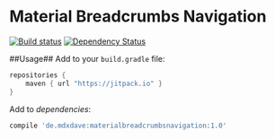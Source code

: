 # Material Breadcrumbs Navigation

[![Build status][travis-image]][travis-url] [![Dependency Status][dependency-image]][dependency-url]

##Usage##
Add to your ``build.gradle`` file:

```gradle
repositories {
	maven { url "https://jitpack.io" }
}
```

Add to _dependencies_:

```gradle
compile 'de.mdxdave:materialbreadcrumbsnavigation:1.0'
```

[travis-image]: https://img.shields.io/travis/MDXDave/MaterialBreadcrumbsNavigation/master.svg?style=flat-square
[travis-url]: https://travis-ci.org/MDXDave/MaterialBreadcrumbsNavigation
[dependency-image]: http://img.shields.io/david/MDXDave/MaterialBreadcrumbsNavigation.svg?style=flat-square
[dependency-url]: https://david-dm.org/MDXDave/MaterialBreadcrumbsNavigation

 